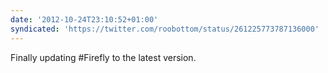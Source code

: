 ```yaml
---
date: '2012-10-24T23:10:52+01:00'
syndicated: 'https://twitter.com/roobottom/status/261225773787136000'
---
```

Finally updating #Firefly to the latest version.
